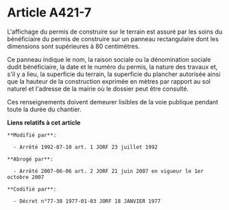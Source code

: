 # Article A421-7

L'affichage du permis de construire sur le terrain est assuré par les soins du bénéficiaire du permis de construire sur un
panneau rectangulaire dont les dimensions sont supérieures à 80 centimètres.

Ce panneau indique le nom, la raison sociale ou la dénomination sociale dudit bénéficiaire, la date et le numéro du permis,
la nature des travaux et, s'il y a lieu, la superficie du terrain, la superficie du plancher autorisée ainsi que la hauteur
de la construction exprimée en mètres par rapport au sol naturel et l'adresse de la mairie où le dossier peut être consulté.

Ces renseignements doivent demeurer lisibles de la voie publique pendant toute la durée du chantier.

**Liens relatifs à cet article**

	**Modifié par**:

	  - Arrêté 1992-07-10 art. 1 JORF 23 juillet 1992

	**Abrogé par**:

	  - Arrêté 2007-06-06 art. 2 JORF 21 juin 2007 en vigueur le 1er octobre 2007

	**Codifié par**:

	  - Décret n°77-38 1977-01-03 JORF 18 JANVIER 1977
